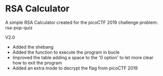 # RSA Calculator

A simple RSA Calculator created for the picoCTF 2019 challenge problem: rsa-pop-quiz

V2.0
- Added the shebang
- Added the function to execute the program in bucle
- Improved the table adding a space to the '0 option' to let more clear how to exit the program
- Added an extra mode to decrypt the flag from picoCTF 2019
